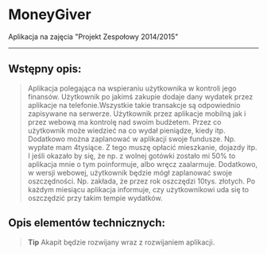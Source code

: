 **MoneyGiver**
===================
Aplikacja na zajęcia "Projekt Zespołowy 2014/2015"

----------

Wstępny opis:
----------

>Aplikacja polegająca na wspieraniu użytkownika w kontroli jego finansów. Użytkownik po jakimś zakupie dodaje dany wydatek przez aplikacje na telefonie.Wszystkie takie transakcje są odpowiednio zapisywane na serwerze. Użytkownik przez aplikacje mobilną jak i przez webową ma kontrolę nad swoim budżetem. Przez co użytkownik może wiedzieć na co wydał pieniądze, kiedy itp. Dodatkowo można zaplanować w aplikacji swoje fundusze. Np. wypłate mam 4tysiące. Z tego muszę opłacić mieszkanie, dojazdy itp. I jeśli okazało by się, że np. z wolnej gotówki zostało mi 50% to aplikacja mnie o tym poinformuje, albo wręcz zaalarmuje. Dodatkowo, w wersji webowej, użytkownik będzie mógł zaplanować swoje oszczędności. Np. zakłada, że przez rok oszczędzi 10tys. złotych. Po każdym miesiącu aplikacja informuje, czy użytkownikowi uda się to oszczędzić przy takim tempie wydatków. 



Opis elementów technicznych:
---------------
>**Tip** Akapit będzie rozwijany wraz z rozwijaniem aplikacji.

